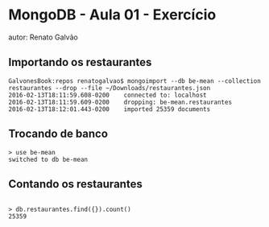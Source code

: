 # MongoDB - Aula 01 - Exercício
autor: Renato Galvão

## Importando os restaurantes

```
GalvonesBook:repos renatogalvao$ mongoimport --db be-mean --collection restaurantes --drop --file ~/Downloads/restaurantes.json
2016-02-13T18:11:59.608-0200    connected to: localhost
2016-02-13T18:11:59.609-0200    dropping: be-mean.restaurantes
2016-02-13T18:12:01.443-0200    imported 25359 documents

```

## Trocando de banco

```
> use be-mean
switched to db be-mean

```

## Contando os restaurantes

```

> db.restaurantes.find({}).count()
25359

```
